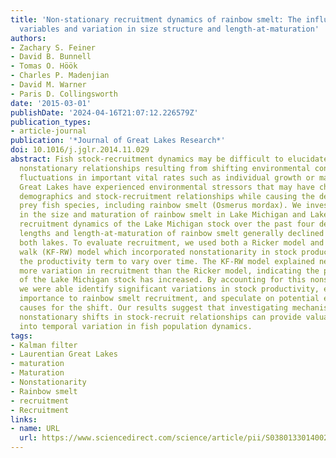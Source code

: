 ```yaml
---
title: 'Non-stationary recruitment dynamics of rainbow smelt: The influence of environmental
  variables and variation in size structure and length-at-maturation'
authors:
- Zachary S. Feiner
- David B. Bunnell
- Tomas O. Höök
- Charles P. Madenjian
- David M. Warner
- Paris D. Collingsworth
date: '2015-03-01'
publishDate: '2024-04-16T21:07:12.226579Z'
publication_types:
- article-journal
publication: '*Journal of Great Lakes Research*'
doi: 10.1016/j.jglr.2014.11.029
abstract: Fish stock-recruitment dynamics may be difficult to elucidate because of
  nonstationary relationships resulting from shifting environmental conditions and
  fluctuations in important vital rates such as individual growth or maturation. The
  Great Lakes have experienced environmental stressors that may have changed population
  demographics and stock-recruitment relationships while causing the declines of several
  prey fish species, including rainbow smelt (Osmerus mordax). We investigated changes
  in the size and maturation of rainbow smelt in Lake Michigan and Lake Huron and
  recruitment dynamics of the Lake Michigan stock over the past four decades. Mean
  lengths and length-at-maturation of rainbow smelt generally declined over time in
  both lakes. To evaluate recruitment, we used both a Ricker model and a Kalman filter-random
  walk (KF-RW) model which incorporated nonstationarity in stock productivity by allowing
  the productivity term to vary over time. The KF-RW model explained nearly four times
  more variation in recruitment than the Ricker model, indicating the productivity
  of the Lake Michigan stock has increased. By accounting for this nonstationarity,
  we were able identify significant variations in stock productivity, evaluate its
  importance to rainbow smelt recruitment, and speculate on potential environmental
  causes for the shift. Our results suggest that investigating mechanisms driving
  nonstationary shifts in stock-recruit relationships can provide valuable insights
  into temporal variation in fish population dynamics.
tags:
- Kalman filter
- Laurentian Great Lakes
- maturation
- Maturation
- Nonstationarity
- Rainbow smelt
- recruitment
- Recruitment
links:
- name: URL
  url: https://www.sciencedirect.com/science/article/pii/S0380133014002597
---
```

